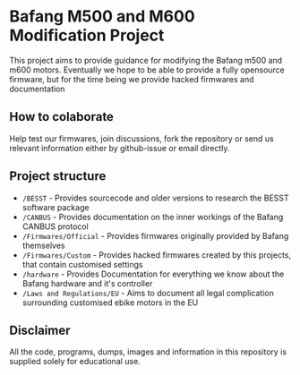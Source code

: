 # Bafang M500 and M600 Modification Project

This project aims to provide guidance for modifying the Bafang m500 and m600 motors. Eventually we hope to be able to provide a fully opensource firmware, but for the time being we provide hacked firmwares and documentation

## How to colaborate

Help test our firmwares, join discussions, fork the repository or send us relevant information either by github-issue or email directly.


## Project structure

- `/BESST` -  Provides sourcecode and older versions to research the BESST software package
- `/CANBUS` - Provides documentation on the inner workings of the Bafang CANBUS protocol
- `/Firmwares/Official` - Provides firmwares originally provided by Bafang themselves
- `/Firmwares/Custom` - Provides hacked firmwares created by this projects, that contain customised settings
- `/hardware` - Provides Documentation for everything we know about the Bafang hardware and it's controller
- `/Laws and Regulations/EU` - Aims to document all legal complication surrounding customised ebike motors in the EU

## Disclaimer

All the code, programs, dumps, images and information in this repository is supplied solely for educational use.
